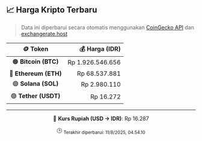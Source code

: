 

<!-- HARGA_KRIPTO -->
## 📈 Harga Kripto Terbaru

> Data ini diperbarui secara otomatis menggunakan [CoinGecko API](https://www.coingecko.com/) dan [exchangerate.host](https://exchangerate.host/)

<div align="center">

| 🪙 Token | 💰 Harga (IDR) |
|:------:|---------------:|
| 🟠 **Bitcoin (BTC)**   | Rp 1.926.546.656 |
| 🔵 **Ethereum (ETH)**  | Rp 68.537.881 |
| 🟣 **Solana (SOL)**    | Rp 2.980.110 |
| 🟢 **Tether (USDT)**   | Rp 16.272 |

---

💱 **Kurs Rupiah (USD → IDR)**: Rp 16.287

🕒 <sub>Terakhir diperbarui: 11/8/2025, 04.54.10</sub>

</div>
<!-- /HARGA_KRIPTO -->